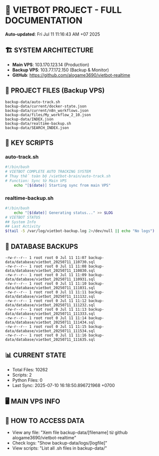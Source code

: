 # 🤖 VIETBOT PROJECT - FULL DOCUMENTATION
**Auto-updated**: Fri Jul 11 11:16:43 AM +07 2025

## 🏗️ SYSTEM ARCHITECTURE
- **Main VPS**: 103.170.123.14 (Production)
- **Backup VPS**: 103.77.172.150 (Backup & Monitor)
- **GitHub**: https://github.com/alogame3690/vietbot-realtime

## 📁 PROJECT FILES (Backup VPS)
```
backup-data/auto-track.sh
backup-data/current/docker-state.json
backup-data/current/n8n_workflows.json
backup-data/files/My_workflow_2_10.json
backup-data/INDEX.json
backup-data/realtime-backup.sh
backup-data/SEARCH_INDEX.json
```

## 🔧 KEY SCRIPTS
### auto-track.sh
```bash
#!/bin/bash
# VIETBOT COMPLETE AUTO TRACKING SYSTEM
# Thay thế toàn bộ /vietbot-brain/auto-track.sh
# Function: Sync từ Main VPS
    echo "[$(date)] Starting sync from main VPS"
```
### realtime-backup.sh
```bash
#!/bin/bash
    echo "[$(date)] Generating status..." >> $LOG
# VIETBOT STATUS
## System Info
## Last Activity
$(tail -5 /var/log/vietbot-backup.log 2>/dev/null || echo "No logs")
```

## 💾 DATABASE BACKUPS
```
-rw-r--r-- 1 root root 0 Jul 11 11:07 backup-data/database/vietbot_20250711_110730.sql
-rw-r--r-- 1 root root 0 Jul 11 11:08 backup-data/database/vietbot_20250711_110830.sql
-rw-r--r-- 1 root root 0 Jul 11 11:09 backup-data/database/vietbot_20250711_110931.sql
-rw-r--r-- 1 root root 0 Jul 11 11:10 backup-data/database/vietbot_20250711_111031.sql
-rw-r--r-- 1 root root 0 Jul 11 11:11 backup-data/database/vietbot_20250711_111132.sql
-rw-r--r-- 1 root root 0 Jul 11 11:12 backup-data/database/vietbot_20250711_111232.sql
-rw-r--r-- 1 root root 0 Jul 11 11:13 backup-data/database/vietbot_20250711_111333.sql
-rw-r--r-- 1 root root 0 Jul 11 11:14 backup-data/database/vietbot_20250711_111434.sql
-rw-r--r-- 1 root root 0 Jul 11 11:15 backup-data/database/vietbot_20250711_111534.sql
-rw-r--r-- 1 root root 0 Jul 11 11:16 backup-data/database/vietbot_20250711_111635.sql
```

## 📊 CURRENT STATE
- Total Files: 10262
- Scripts: 2
- Python Files: 0
- Last Sync: 2025-07-10 16:18:50.896721968 +0700

## 🖥️ MAIN VPS INFO


## 🚨 HOW TO ACCESS DATA
- View any file: "Xem file backup-data/[filename] từ github alogame3690/vietbot-realtime"
- Check logs: "Show backup-data/logs/[logfile]"
- View scripts: "List all .sh files in backup-data/"
